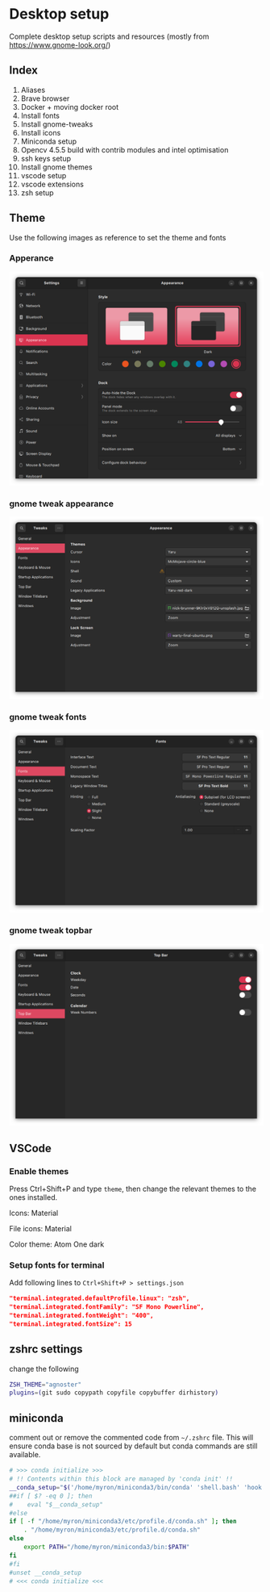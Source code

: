 # Desktop setup

Complete desktop setup scripts and resources (mostly from https://www.gnome-look.org/)

## Index

1. Aliases
2. Brave browser
3. Docker + moving docker root
4. Install fonts
5. Install gnome-tweaks
6. Install icons
7. Miniconda setup
8. Opencv 4.5.5 build with contrib modules and intel optimisation
9. ssh keys setup
10. Install gnome themes
11. vscode setup
12. vscode extensions
13. zsh setup

## Theme

Use the following images as reference to set the theme and fonts

### Apperance

![extensions](gui-settings/images/appearance.png)

### gnome tweak appearance

![appearance](gui-settings/images/gt-appearance.png)

### gnome tweak fonts

![fonts](gui-settings/images/gt-fonts.png)

### gnome tweak topbar

![topbar](gui-settings/images/gt-topbar.png)

## VSCode

### Enable themes

Press Ctrl+Shift+P and type ```theme```, then change the relevant themes to the ones installed.

Icons: Material

File icons: Material

Color theme: Atom One dark

### Setup fonts for terminal

Add following lines to ```Ctrl+Shift+P > settings.json```

```json
"terminal.integrated.defaultProfile.linux": "zsh",
"terminal.integrated.fontFamily": "SF Mono Powerline",
"terminal.integrated.fontWeight": "400",
"terminal.integrated.fontSize": 15
```

## zshrc settings

change the following

```zsh
ZSH_THEME="agnoster"
plugins=(git sudo copypath copyfile copybuffer dirhistory)
```

## miniconda

comment out or remove the commented code from ```~/.zshrc``` file. This will ensure conda base is not sourced by default but conda commands are still available.

```bash
# >>> conda initialize >>>
# !! Contents within this block are managed by 'conda init' !!
__conda_setup="$('/home/myron/miniconda3/bin/conda' 'shell.bash' 'hook' 2> /dev/null)"
##if [ $? -eq 0 ]; then
#    eval "$__conda_setup"
#else
if [ -f "/home/myron/miniconda3/etc/profile.d/conda.sh" ]; then
    . "/home/myron/miniconda3/etc/profile.d/conda.sh"
else
    export PATH="/home/myron/miniconda3/bin:$PATH"
fi
#fi
#unset __conda_setup
# <<< conda initialize <<<
```

